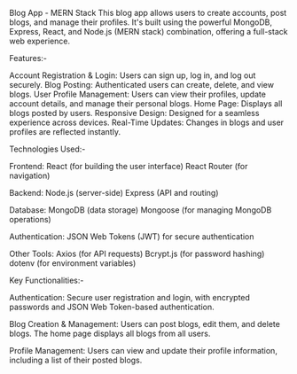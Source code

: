Blog App - MERN Stack
This blog app allows users to create accounts, post blogs, and manage their profiles. It's built using the powerful MongoDB, Express, React, and Node.js (MERN stack) combination, offering a full-stack web experience.


 Features:-

Account Registration & Login: Users can sign up, log in, and log out securely.
Blog Posting: Authenticated users can create,  delete, and view blogs.
User Profile Management: Users can view their profiles, update account details, and manage their personal blogs.
Home Page: Displays all blogs posted by users.
Responsive Design: Designed for a seamless experience across devices.
Real-Time Updates: Changes in blogs and user profiles are reflected instantly.



 Technologies Used:-

Frontend:
React (for building the user interface)
React Router (for navigation)

Backend:
Node.js (server-side)
Express (API and routing)

Database:
MongoDB (data storage)
Mongoose (for managing MongoDB operations)

Authentication:
JSON Web Tokens (JWT) for secure authentication

Other Tools:
Axios (for API requests)
Bcrypt.js (for password hashing)
dotenv (for environment variables)



 Key Functionalities:-

Authentication:
Secure user registration and login, with encrypted passwords and JSON Web Token-based authentication.

Blog Creation & Management:
Users can post blogs, edit them, and delete blogs. The home page displays all blogs from all users.

Profile Management:
Users can view and update their profile information, including a list of their posted blogs.
